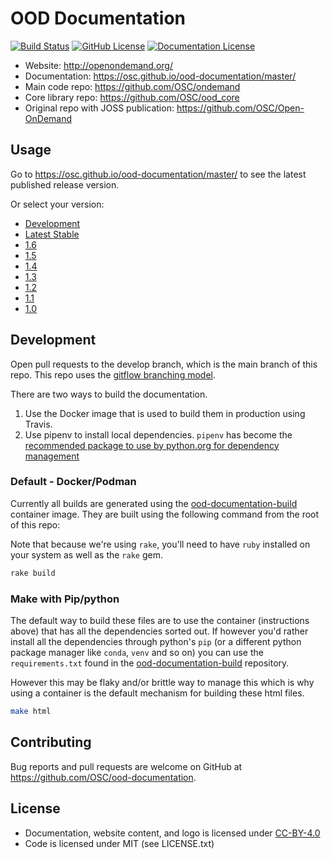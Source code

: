 # OOD Documentation

[![Build Status](https://travis-ci.org/OSC/ood-documentation.svg?branch=develop)](https://travis-ci.org/OSC/ood-documentation)
[![GitHub License](https://img.shields.io/badge/license-MIT-green.svg)](https://opensource.org/licenses/MIT)
[![Documentation License](https://img.shields.io/badge/license-CC%20BY%204.0-lightgrey.svg)](https://creativecommons.org/licenses/by/4.0)

- Website: http://openondemand.org/
- Documentation: https://osc.github.io/ood-documentation/master/
- Main code repo: https://github.com/OSC/ondemand
- Core library repo: https://github.com/OSC/ood_core
- Original repo with JOSS publication: https://github.com/OSC/Open-OnDemand

## Usage

Go to https://osc.github.io/ood-documentation/master/ to see the latest published release version.

Or select your version:

- [Development](https://osc.github.io/ood-documentation/develop/)
- [Latest Stable](https://osc.github.io/ood-documentation/master/)
- [1.6](https://osc.github.io/ood-documentation/release-1.6/)
- [1.5](https://osc.github.io/ood-documentation/release-1.5/)
- [1.4](https://osc.github.io/ood-documentation/release-1.4/)
- [1.3](https://osc.github.io/ood-documentation/release-1.3/)
- [1.2](https://osc.github.io/ood-documentation/release-1.2/)
- [1.1](https://osc.github.io/ood-documentation/release-1.1/)
- [1.0](https://osc.github.io/ood-documentation/release-1.0/)

## Development

Open pull requests to the develop branch, which is the main branch of this repo. This repo uses the [gitflow branching model](https://nvie.com/posts/a-successful-git-branching-model/).

There are two ways to build the documentation.

1. Use the Docker image that is used to build them in production using Travis.
2. Use pipenv to install local dependencies. `pipenv` has become the [recommended
   package to use by python.org for dependency
   management](https://packaging.python.org/tutorials/managing-dependencies/)

### Default - Docker/Podman

Currently all builds are generated using the
[ood-documentation-build](https://github.com/OSC/ood-documentation-build/)
container image. They are built using the following command from the root of this repo:

Note that because we're using `rake`, you'll need to have `ruby` installed on your
system as well as the `rake` gem.

```bash
rake build
```

### Make with Pip/python

The default way to build these files are to use the container (instructions above)
that has all the dependencies sorted out.  If however you'd rather install all
the dependencies through python's `pip` (or a different python package manager
like `conda`, `venv` and so on) you can use the `requirements.txt` found in the
[ood-documentation-build](https://github.com/OSC/ood-documentation-build/)
repository.

However this may be flaky and/or brittle way to manage this which is why using
a container is the default mechanism for building these html files.

```bash
make html
```

## Contributing

Bug reports and pull requests are welcome on GitHub at
https://github.com/OSC/ood-documentation.

## License

* Documentation, website content, and logo is licensed under
  [CC-BY-4.0](https://creativecommons.org/licenses/by/4.0/)
* Code is licensed under MIT (see LICENSE.txt)
